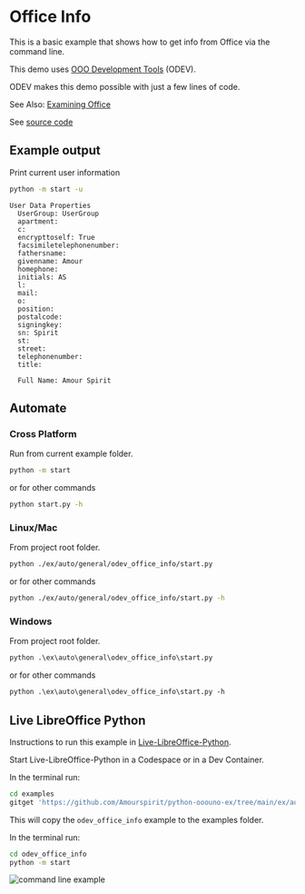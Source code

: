 # Office Info

This is a basic example that shows how to get info from Office via the command line.

This demo uses [OOO Development Tools](https://python-ooo-dev-tools.readthedocs.io/en/latest/) (ODEV).

ODEV makes this demo possible with just a few lines of code.

See Also: [Examining Office](https://python-ooo-dev-tools.readthedocs.io/en/latest/odev/part1/chapter03.html)

See [source code](./start.py)

## Example output

Print current user information

```sh
python -m start -u
```

```text
User Data Properties
  UserGroup: UserGroup
  apartment:
  c:
  encrypttoself: True
  facsimiletelephonenumber:
  fathersname:
  givenname: Amour
  homephone:
  initials: AS
  l:
  mail:
  o:
  position:
  postalcode:
  signingkey:
  sn: Spirit
  st:
  street:
  telephonenumber:
  title:

  Full Name: Amour Spirit
```

## Automate

### Cross Platform

Run from current example folder.

```sh
python -m start
```

or for other commands

```sh
python start.py -h
```

### Linux/Mac

From project root folder.

```sh
python ./ex/auto/general/odev_office_info/start.py
```

or for other commands

```sh
python ./ex/auto/general/odev_office_info/start.py -h
```

### Windows

From project root folder.

```ps
python .\ex\auto\general\odev_office_info\start.py
```

or for other commands

```ps
python .\ex\auto\general\odev_office_info\start.py -h
```

## Live LibreOffice Python

Instructions to run this example in [Live-LibreOffice-Python](https://github.com/Amourspirit/live-libreoffice-python).

Start Live-LibreOffice-Python in a Codespace or in a Dev Container.

In the terminal run:

```bash
cd examples
gitget 'https://github.com/Amourspirit/python-ooouno-ex/tree/main/ex/auto/general/odev_office_info'
```

This will copy the `odev_office_info` example to the examples folder.

In the terminal run:

```bash
cd odev_office_info
python -m start
```

![command line example](https://user-images.githubusercontent.com/4193389/179056343-deafd3b5-c16e-45fa-9e2d-c95a0dc6b71e.gif)
